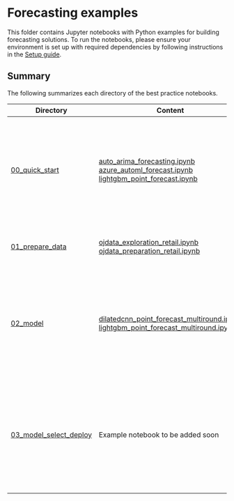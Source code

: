 # Forecasting examples

This folder contains Jupyter notebooks with Python examples for building forecasting solutions. To run the notebooks, please ensure your environment is set up with required dependencies by following instructions in the [Setup guide](../docs/SETUP.md). 


## Summary

The following summarizes each directory of the best practice notebooks.

| Directory | Content | Description |
| --- | --- | --- |
| [00_quick_start](./00_quick_start)| [auto_arima_forecasting.ipynb](./00_quick_start/auto_arima_forecasting.ipynb) <br>[azure_automl_forecast.ipynb](./00_quick_start/azure_automl_forecast.ipynb) <br> [lightgbm_point_forecast.ipynb](./00_quick_start/lightgbm_point_forecast.ipynb) | Quick start notebooks that demonstrate workflow of developing a forecasting model using one-round training and testing data|
| [01_prepare_data](./01_prepare_data) | [ojdata_exploration_retail.ipynb](./01_prepare_data/ojdata_exploration_retail.ipynb) <br> [ojdata_preparation_retail.ipynb](./01_prepare_data/ojdata_preparation_retail.ipynb) | Data exploration and preparation notebooks|
| [02_model](./02_model) | [dilatedcnn_point_forecast_multiround.ipynb](./02_model/dilatedcnn_point_forecast_multiround.ipynb) <br> [lightgbm_point_forecast_multiround.ipynb](./02_model/lightgbm_point_forecast_multiround.ipynb) | Deep dive notebooks that perform multi-round training and testing of various classical and deep learning forecast algorithms|
| [03_model_select_deploy](03_model_select_deploy) | Example notebook to be added soon | Best practice notebook for model selecting by using Azure Machine Learning Service and deploying the best model on Azure|


